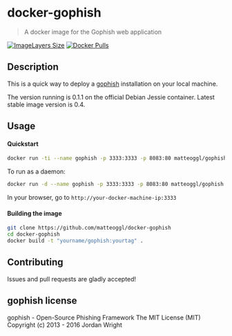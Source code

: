 # docker-gophish

> A docker image for the Gophish web application

[![ImageLayers Size](https://img.shields.io/imagelayers/image-size/matteoggl/gophish/latest.svg?style=flat-square)](http://hub.docker.com/r/matteoggl/gophish) [![Docker Pulls](https://img.shields.io/docker/pulls/matteoggl/gophish.svg?style=flat-square)](https://hub.docker.com/r/matteoggl/gophish)


## Description

This is a quick way to deploy a [gophish](https://github.com/gophish/gophish) installation on your local machine.

The version running is 0.1.1 on the official Debian Jessie container. Latest stable image version is 0.4.

## Usage

#### Quickstart

```bash
docker run -ti --name gophish -p 3333:3333 -p 8083:80 matteoggl/gophish
```
To run as a daemon:

```bash
docker run -d --name gophish -p 3333:3333 -p 8083:80 matteoggl/gophish
```

In your browser, go to ```http://your-docker-machine-ip:3333```

#### Building the image

```bash
git clone https://github.com/matteoggl/docker-gophish
cd docker-gophish
docker build -t "yourname/gophish:yourtag" .
```

## Contributing

Issues and pull requests are gladly accepted!

## gophish license

gophish - Open-Source Phishing Framework
The MIT License (MIT)
Copyright (c) 2013 - 2016 Jordan Wright
